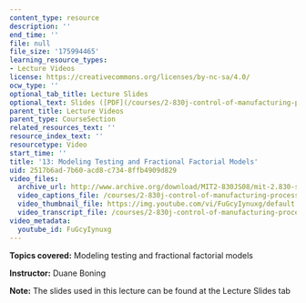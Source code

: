 ```yaml
---
content_type: resource
description: ''
end_time: ''
file: null
file_size: '175994465'
learning_resource_types:
- Lecture Videos
license: https://creativecommons.org/licenses/by-nc-sa/4.0/
ocw_type: ''
optional_tab_title: Lecture Slides
optional_text: Slides ([PDF](/courses/2-830j-control-of-manufacturing-processes-sma-6303-spring-2008/resources/lecture13))
parent_title: Lecture Videos
parent_type: CourseSection
related_resources_text: ''
resource_index_text: ''
resourcetype: Video
start_time: ''
title: '13: Modeling Testing and Fractional Factorial Models'
uid: 2517b6ad-7b60-acd8-c734-8ffb4909d829
video_files:
  archive_url: http://www.archive.org/download/MIT2-830JS08/mit-2.830-s08-lec13_300k.mp4
  video_captions_file: /courses/2-830j-control-of-manufacturing-processes-sma-6303-spring-2008/2ddc6d8311a85ba5bea62e67e30da244_FuGcyIynuxg.vtt
  video_thumbnail_file: https://img.youtube.com/vi/FuGcyIynuxg/default.jpg
  video_transcript_file: /courses/2-830j-control-of-manufacturing-processes-sma-6303-spring-2008/33aa885d2d0779f8fcbb070703d4de74_FuGcyIynuxg.pdf
video_metadata:
  youtube_id: FuGcyIynuxg
---
```


**Topics covered:** Modeling testing and fractional factorial models

**Instructor:** Duane Boning

**Note:** The slides used in this lecture can be found at the Lecture Slides tab

